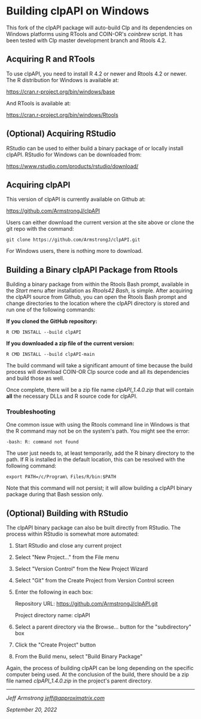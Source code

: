 Building clpAPI on Windows
==========================

This fork of the clpAPI package will auto-build Clp and its dependencies on
Windows platforms using RTools and COIN-OR's *coinbrew* script.  It has been
tested with Clp master development branch and Rtools 4.2.  

## Acquiring R and RTools

To use clpAPI, you need to install R 4.2 or newer and Rtools 4.2 or newer.
The R distribution for Windows is available at:

https://cran.r-project.org/bin/windows/base

And RTools is available at:

https://cran.r-project.org/bin/windows/Rtools

## (Optional) Acquiring RStudio

RStudio can be used to either build a binary package of or locally install 
clpAPI.  RStudio for Windows can be downloaded from:

https://www.rstudio.com/products/rstudio/download/

## Acquiring clpAPI

This version of clpAPI is currently available on Github at:

https://github.com/ArmstrongJ/clpAPI

Users can either download the current version at the site above or clone the
git repo with the command:

```
git clone https://github.com/ArmstrongJ/clpAPI.git
```

For Windows users, there is nothing more to download.

## Building a Binary clpAPI Package from Rtools

Building a binary package from within the Rtools Bash prompt, available in the
*Start* menu after installation as *Rtools42 Bash*, is simple.  After
acquiring the clpAPI source from Github, you can open the Rtools Bash prompt
and change directories to the location where the clpAPI directory is stored
and run one of the following commands:

**If you cloned the GitHub repository:**
``` 
R CMD INSTALL --build clpAPI
```

**If you downloaded a zip file of the current version:**
```
R CMD INSTALL --build clpAPI-main
```

The build command will take a significant amount of time because the build
process will download COIN-OR Clp source code and all its dependencies and
build those as well.  

Once complete, there will be a zip file name *clpAPI_1.4.0.zip* that will
contain **all** the necessary DLLs and R source code for clpAPI.

### Troubleshooting

One common issue with using the Rtools command line in Windows is that the R
command may not be on the system's path.  You might see the error:

```
-bash: R: command not found
```

The user just needs to, at least temporarily, add the R binary directory to
the path.  If R is installed in the default location, this can be resolved
with the following command:

```
export PATH=/c/Program\ Files/R/bin:$PATH
```

Note that this command will not persist; it will allow building a clpAPI
binary package during that Bash session only.

## (Optional) Building with RStudio

The clpAPI binary package can also be built directly from RStudio.  The
process within RStudio is somewhat more automated:

1. Start RStudio and close any current project
2. Select "New Project..." from the File menu
3. Select "Version Control" from the New Project Wizard
4. Select "Git" from the Create Project from Version Control screen
5. Enter the following in each box:

    Repository URL: https://github.com/ArmstrongJ/clpAPI.git

    Project directory name: clpAPI
    
6. Select a parent directory via the Browse... button for the "subdirectory" box
7. Click the "Create Project" button
8. From the Build menu, select "Build Binary Package"

Again, the process of building clpAPI can be long depending on the specific
computer being used.  At the conclusion of the build, there should be a zip
file named *clpAPI_1.4.0.zip* in the project's parent directory.

---

*Jeff Armstrong <jeff@approximatrix.com>*

*September 20, 2022*
